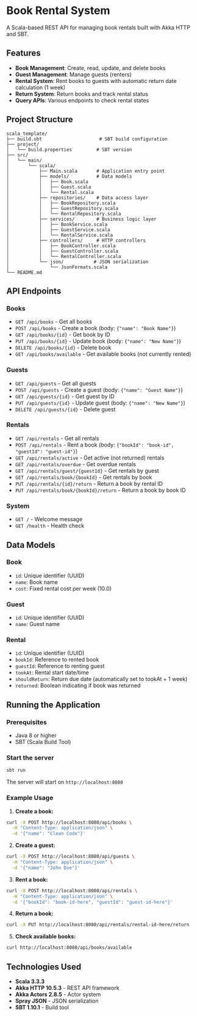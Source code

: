 # Book Rental System

A Scala-based REST API for managing book rentals built with Akka HTTP and SBT.

## Features

- **Book Management**: Create, read, update, and delete books
- **Guest Management**: Manage guests (renters) 
- **Rental System**: Rent books to guests with automatic return date calculation (1 week)
- **Return System**: Return books and track rental status
- **Query APIs**: Various endpoints to check rental states

## Project Structure

```
scala_template/
├── build.sbt                     # SBT build configuration
├── project/
│   └── build.properties         # SBT version
├── src/
│   └── main/
│       └── scala/
│           ├── Main.scala       # Application entry point
│           ├── models/          # Data models
│           │   ├── Book.scala
│           │   ├── Guest.scala
│           │   └── Rental.scala
│           ├── repositories/    # Data access layer
│           │   ├── BookRepository.scala
│           │   ├── GuestRepository.scala
│           │   └── RentalRepository.scala
│           ├── services/        # Business logic layer
│           │   ├── BookService.scala
│           │   ├── GuestService.scala
│           │   └── RentalService.scala
│           ├── controllers/     # HTTP controllers
│           │   ├── BookController.scala
│           │   ├── GuestController.scala
│           │   └── RentalController.scala
│           └── json/           # JSON serialization
│               └── JsonFormats.scala
└── README.md
```

## API Endpoints

### Books
- `GET /api/books` - Get all books
- `POST /api/books` - Create a book (body: `{"name": "Book Name"}`)
- `GET /api/books/{id}` - Get book by ID
- `PUT /api/books/{id}` - Update book (body: `{"name": "New Name"}`)
- `DELETE /api/books/{id}` - Delete book
- `GET /api/books/available` - Get available books (not currently rented)

### Guests
- `GET /api/guests` - Get all guests
- `POST /api/guests` - Create a guest (body: `{"name": "Guest Name"}`)
- `GET /api/guests/{id}` - Get guest by ID
- `PUT /api/guests/{id}` - Update guest (body: `{"name": "New Name"}`)
- `DELETE /api/guests/{id}` - Delete guest

### Rentals
- `GET /api/rentals` - Get all rentals
- `POST /api/rentals` - Rent a book (body: `{"bookId": "book-id", "guestId": "guest-id"}`)
- `GET /api/rentals/active` - Get active (not returned) rentals
- `GET /api/rentals/overdue` - Get overdue rentals
- `GET /api/rentals/guest/{guestId}` - Get rentals by guest
- `GET /api/rentals/book/{bookId}` - Get rentals by book
- `PUT /api/rentals/{id}/return` - Return a book by rental ID
- `PUT /api/rentals/book/{bookId}/return` - Return a book by book ID

### System
- `GET /` - Welcome message
- `GET /health` - Health check

## Data Models

### Book
- `id`: Unique identifier (UUID)
- `name`: Book name
- `cost`: Fixed rental cost per week (10.0)

### Guest
- `id`: Unique identifier (UUID)
- `name`: Guest name

### Rental
- `id`: Unique identifier (UUID)
- `bookId`: Reference to rented book
- `guestId`: Reference to renting guest
- `tookAt`: Rental start date/time
- `shouldReturn`: Return due date (automatically set to tookAt + 1 week)
- `returned`: Boolean indicating if book was returned

## Running the Application

### Prerequisites
- Java 8 or higher
- SBT (Scala Build Tool)

### Start the server
```bash
sbt run
```

The server will start on `http://localhost:8080`

### Example Usage

1. **Create a book:**
```bash
curl -X POST http://localhost:8080/api/books \
  -H "Content-Type: application/json" \
  -d '{"name": "Clean Code"}'
```

2. **Create a guest:**
```bash
curl -X POST http://localhost:8080/api/guests \
  -H "Content-Type: application/json" \
  -d '{"name": "John Doe"}'
```

3. **Rent a book:**
```bash
curl -X POST http://localhost:8080/api/rentals \
  -H "Content-Type: application/json" \
  -d '{"bookId": "book-id-here", "guestId": "guest-id-here"}'
```

4. **Return a book:**
```bash
curl -X PUT http://localhost:8080/api/rentals/rental-id-here/return
```

5. **Check available books:**
```bash
curl http://localhost:8080/api/books/available
```

## Technologies Used

- **Scala 3.3.3**
- **Akka HTTP 10.5.3** - REST API framework
- **Akka Actors 2.8.5** - Actor system
- **Spray JSON** - JSON serialization
- **SBT 1.10.1** - Build tool
